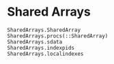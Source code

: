 # Shared Arrays

```@docs
SharedArrays.SharedArray
SharedArrays.procs(::SharedArray)
SharedArrays.sdata
SharedArrays.indexpids
SharedArrays.localindexes
```
